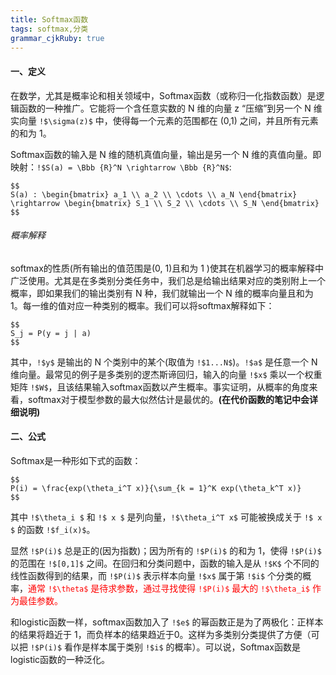 ```yaml
---
title: Softmax函数
tags: softmax,分类
grammar_cjkRuby: true
---
```


#### 一、定义
在数学，尤其是概率论和相关领域中，Softmax函数（或称归一化指数函数）是逻辑函数的一种推广。它能将一个含任意实数的 N 维的向量 z “压缩”到另一个 N 维实向量 `!$\sigma(z)$` 中，使得每一个元素的范围都在 (0,1) 之间，并且所有元素的和为 1。

Softmax函数的输入是 N 维的随机真值向量，输出是另一个 N 维的真值向量。即映射：`!$S(a) = \Bbb {R}^N \rightarrow \Bbb {R}^N$`:
```mathjax!
$$
S(a) : \begin{bmatrix} a_1 \\ a_2 \\ \cdots \\ a_N \end{bmatrix} \rightarrow \begin{bmatrix} S_1 \\ S_2 \\ \cdots \\ S_N \end{bmatrix}
$$
```

###### 概率解释
softmax的性质(所有输出的值范围是(0, 1)且和为 1 )使其在机器学习的概率解释中广泛使用。尤其是在多类别分类任务中，我们总是给输出结果对应的类别附上一个概率，即如果我们的输出类别有 N 种，我们就输出一个 N 维的概率向量且和为 1。每一维的值对应一种类别的概率。我们可以将softmax解释如下：
```mathjax!
$$
S_j = P(y = j | a)
$$
```
其中，`!$y$` 是输出的 N 个类别中的某个(取值为 `!$1...N$`)。`!$a$` 是任意一个 N 维向量。最常见的例子是多类别的逻杰斯谛回归，输入的向量 `!$x$` 乘以一个权重矩阵 `!$W$`，且该结果输入softmax函数以产生概率。事实证明，从概率的角度来看，softmax对于模型参数的最大似然估计是最优的。**(在代价函数的笔记中会详细说明)**
 
#### 二、公式
Softmax是一种形如下式的函数：
```mathjax!
$$
P(i) = \frac{exp(\theta_i^T x)}{\sum_{k = 1}^K exp(\theta_k^T x)}
$$
```
其中 `!$\theta_i $` 和 `!$ x $` 是列向量，`!$\theta_i^T x$` 可能被换成关于 `!$ x $` 的函数 `!$f_i(x)$`。

显然 `!$P(i)$` 总是正的(因为指数)；因为所有的 `!$P(i)$` 的和为 1，使得 `!$P(i)$` 的范围在 `!$[0,1]$` 之间。在回归和分类问题中，函数的输入是从 `!$K$` 个不同的线性函数得到的结果，而  `!$P(i)$` 表示样本向量 `!$x$` 属于第  `!$i$` 个分类的概率，<span style="font-size:100%;color:red">通常 `!$\theta$` 是待求参数，通过寻找使得 `!$P(i)$` 最大的 `!$\theta_i$` 作为最佳参数。</span>

和logistic函数一样，softmax函数加入了 `!$e$` 的幂函数正是为了两极化：正样本的结果将趋近于 1，而负样本的结果趋近于0。这样为多类别分类提供了方便（可以把  `!$P(i)$` 看作是样本属于类别 `!$i$` 的概率）。可以说，Softmax函数是logistic函数的一种泛化。
 